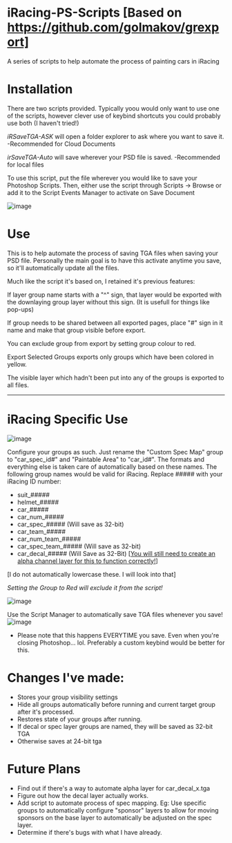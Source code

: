# iRacing-PS-Scripts [Based on https://github.com/golmakov/grexport]
A series of scripts to help automate the process of painting cars in iRacing

# Installation
There are two scripts provided. Typically yoou would only want to use one of the scripts, however clever use of keybind shortcuts you could probably use both (I haven't tried!)

*iRSaveTGA-ASK* will open a folder explorer to ask where you want to save it. -Recommended for Cloud Documents

*irSaveTGA-Auto* will save wherever your PSD file is saved. -Recommended for local files

To use this script, put the file wherever you would like to save your Photoshop Scripts. Then, either use the script through Scripts -> Browse or add it to the Script Events Manager to activate on Save Document

![image](https://github.com/lithiumfox/iRacing-PS-Scripts/assets/4545555/14ecbed0-9377-4ee1-a282-2b861e4e6977)


# Use
This is to help automate the process of saving TGA files when saving your PSD file. Personally the main goal is to have this activate anytime you save, so it'll automatically update all the files. 

Much like the script it's based on, I retained it's previous features:

If layer group name starts with a "^" sign, that layer would be exported with the downlaying group layer without this sign. (It is usefull for things like pop-ups)

If group needs to be shared between all exported pages, place "#" sign in it name and make that group visible before export.

You can exclude group from export by setting group colour to red.

Export Selected Groups exports only groups which have been colored in yellow.

The visible layer which hadn't been put into any of the groups is exported to all files.

--------
# iRacing Specific Use
![image](https://github.com/lithiumfox/iRacing-PS-Scripts/assets/4545555/b5da614f-da84-405d-99f9-065e561c1c45)

Configure your groups as such. Just rename the "Custom Spec Map" group to "car_spec_id#" and "Paintable Area" to "car_id#". The formats and everything else is taken care of automatically based on these names. The following group names would be valid for iRacing.  Replace ##### with your iRacing ID number:

- suit_#####
- helmet_#####
- car_#####
- car_num_#####
- car_spec_##### (Will save as 32-bit)
- car_team_#####
- car_num_team_#####
- car_spec_team_##### (Will save as 32-bit)
- car_decal_##### (Will Save as 32-Bit) [[You will still need to create an alpha channel layer for this to function correctly!](https://support.iracing.com/support/solutions/articles/31000133480-how-do-i-custom-paint-my-iracing-cars-#:~:text=add%20a%2032%2Dbit%20TGA%20file%20with%20an%20alpha%20channel)]

[I do not automatically lowercase these. I will look into that]

*Setting the Group to Red will exclude it from the script!*

![image](https://github.com/lithiumfox/iRacing-PS-Scripts/assets/4545555/65baa6f7-2dd4-471f-bcb3-18a3083c1f34)


Use the Script Manager to automatically save TGA files whenever you save!
![image](https://github.com/lithiumfox/iRacing-PS-Scripts/assets/4545555/4cb78477-a692-400c-a362-f6468c6b1305)

* Please note that this happens EVERYTIME you save. Even when you're closing Photoshop... lol. Preferably a custom keybind would be better for this.


# Changes I've made:

- Stores your group visibility settings
- Hide all groups automatically before running and current target group after it's processed.
- Restores state of your groups after running.
- If decal or spec layer groups are named, they will be saved as 32-bit TGA
- Otherwise saves at 24-bit tga

# Future Plans
- Find out if there's a way to automate alpha layer for car_decal_x.tga
- Figure out how the decal layer actually works.
- Add script to automate process of spec mapping. Eg: Use specific groups to automatically configure "sponsor" layers to allow for moving sponsors on the base layer to automatically be adjusted on the spec layer.
- Determine if there's bugs with what I have already.
